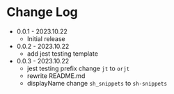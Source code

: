 # Change Log

- 0.0.1 - 2023.10.22
  - Initial release
- 0.0.2 - 2023.10.22
  - add jest testing template
- 0.0.3 - 2023.10.22
  - jest testing prefix change `jt` to `orjt`
  - rewrite README.md
  - displayName change `sh_snippets` to `sh-snippets`
